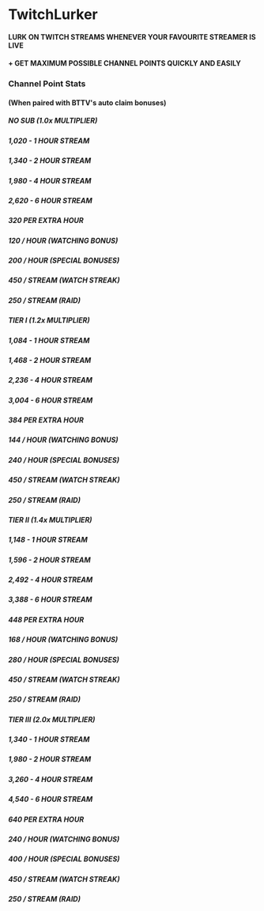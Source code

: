 # TwitchLurker

#### LURK ON TWITCH STREAMS WHENEVER YOUR FAVOURITE STREAMER IS LIVE
#### + GET MAXIMUM POSSIBLE CHANNEL POINTS QUICKLY AND EASILY


### Channel Point Stats
#### (When paired with BTTV's auto claim bonuses)

##### NO SUB (1.0x MULTIPLIER)
##### 1,020 - 1 HOUR STREAM
##### 1,340 - 2 HOUR STREAM
##### 1,980 - 4 HOUR STREAM
##### 2,620 - 6 HOUR STREAM
##### 320 PER EXTRA HOUR

##### 120 / HOUR (WATCHING BONUS)
##### 200 / HOUR (SPECIAL BONUSES)
##### 450 / STREAM (WATCH STREAK)
##### 250 / STREAM (RAID)



##### TIER I (1.2x MULTIPLIER)
##### 1,084 - 1 HOUR STREAM
##### 1,468 - 2 HOUR STREAM
##### 2,236 - 4 HOUR STREAM
##### 3,004 - 6 HOUR STREAM
##### 384 PER EXTRA HOUR

##### 144 / HOUR (WATCHING BONUS)
##### 240 / HOUR (SPECIAL BONUSES)
##### 450 / STREAM (WATCH STREAK)
##### 250 / STREAM (RAID)



##### TIER II (1.4x MULTIPLIER)
##### 1,148 - 1 HOUR STREAM
##### 1,596 - 2 HOUR STREAM
##### 2,492 - 4 HOUR STREAM
##### 3,388 - 6 HOUR STREAM
##### 448 PER EXTRA HOUR

##### 168 / HOUR (WATCHING BONUS)
##### 280 / HOUR (SPECIAL BONUSES)
##### 450 / STREAM (WATCH STREAK)
##### 250 / STREAM (RAID)



##### TIER III (2.0x MULTIPLIER)
##### 1,340 - 1 HOUR STREAM
##### 1,980 - 2 HOUR STREAM
##### 3,260 - 4 HOUR STREAM
##### 4,540 - 6 HOUR STREAM
##### 640 PER EXTRA HOUR

##### 240 / HOUR (WATCHING BONUS)
##### 400 / HOUR (SPECIAL BONUSES)
##### 450 / STREAM (WATCH STREAK)
##### 250 / STREAM (RAID)
